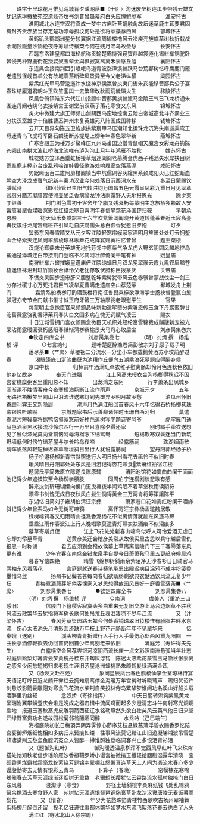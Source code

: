 <!-- { "loadSidebar": true } -->
　　珠帘十里琼花月惟见荒城背夕曛潮落■〈干阝〉沟迷废垒树连瓜步带残云雄文犹记陈琳檄故苑空遗炀帝坟书剑昔曾趋幕府白头应愧鲍参军
　　
　　淮安怀古
　　
　　淮阴城北水连空汉将真成一梦中古庙卧苔蜗触角故坛迷草鹿生茸要君固有封齐贵赤族当存定楚功漂母孤坟何处是欲将苹藻荐西风
　　
　　鄂城怀古
　　
　　黄鹤矶头鹦鹉洲星分轸翼据江流周瑜楼橹风云冷庾亮旌旗草树秋折戟战余潮蚀鐡量沙饷絶夜呼筹赋诗横槊今何在残月啼乌故垒愁
　　
　　长安怀古
　　
　　西躔东洛建皇都四海梯航称贡输楚霸恃强窥寳鼎越裳遵化锡軿车铜驼卧棘侵羌种野鹿衘花叛嬖奴玉辇金舆俱寂寞离离禾黍感丘墟
　　
　　襄阳怀古
　　
　　东连呉会接南荆西引岷峨鸟道青波涨潭溪曾跃马台荒郢树忆呼鹰鹿门龎老遗残径岘首羊公有故城零落断碑风景异至今父老涕纵横
　　
　　梁园怀古
　　
　　紫炁红光甲马营逶迤汴水绕神京侯嬴曾执夷门辔朱亥能移晋鄙兵公子宴春珠结履道君朝斗玉吹笙銮舆一去繁华改秋雨荒畿磷火生
　　
　　秣陵怀古
　　
　　凤凰台倚镇淮东六代江山指顾中晋邸黄旗曾渡马金陵王气已飞龙桥通朱雀连丹阙巷绕乌衣接紫宫王谢堂前双燕子落花寒食又东风
　　
　　锦城怀古
　　
　　炎火中微建大旗王师频出剑闗西乌蛮地控南云险白帝城髙北斗齐霸业三分扶汉室雄才十倍胜曹丕神州未复英雄死八阵图成国祚移
　　
　　钱塘怀古
　　
　　云开天目界勾陈五卫旌旗拱紫宸甲马压潮知北运珠龙沉海失南巡乘鸾王母迷青鸟飞虎将军卧石麟肠断苏堤堤上栁年年春色翠华新
　　
　　燕城怀古
　　
　　广寒宫殿玉为楼万岁鳌峰压九州岛畨国边僧青鼠帽天魔宫女彩龙舟钩陈苍阙山南拱太液红桥海北流唯有泸沟沟上月年年鸿雁不胜秋
　　
　　姑苏怀古
　　
　　城枕姑苏笠泽西埀虹桥接草烟迷阖闾老墓腾金虎西子残池失水犀抉目树荒羣鹿走捧心台废乱鸦啼馆娃香径歌游处响屧廊空落燕泥
　　
　　咸阳怀古
　　
　　势踞崤函百二雄阿房楼阁镇当中坑儒硎谷灰纔黑系颈咸阳火已红蛇断血腥空大泽龙成寳气纪新丰秦功汉业今何处落日沉西渭水东
　　
　　冬至日蒙赐饮膳赋诗
　　
　　律回葭管已生阳气转洪钧万国昌五色云霞呈凤彩九重日月见龙章官厨分膳羔凝腊宫使颁壶酪泛香病骨龙钟沾雨露野人无地报恩光
　　
　　除夕柬丁继善
　　
　　荆门树色雪初干客舍年华腊又残衰朽每蒙明主念旅栖多赖故人安篝痕凝翠香煤暖窓影摇红蜡炬寒自喜明年春信早莺花泽国趂归鞍
　　
　　早朝承恩殿
　　
　　钧天仙乐奏咸韶三十六竿吹紫箫阊阖晓开黄道转蓬莱春近玉宸髙銮舆仗簇纡龙尾宫扇班齐引凤毛自庆腐儒头总白御香犹惹旧罗袍
　　
　　灯夕
　　
　　鬓影东风春雪晴又从元夕客江陵轻寒帘幙家家酒明月笙箫处处灯云拥鳌山金络索天连凤阙翠觚棱琼林歌舞花成阵宴赐黄柑忆昔曾
　　
　　题王粲楼
　　
　　汉燧沦辉鼎未分英雄无地托芳邻中原紫气争龙虎大野玄阴閟凤麟地控乌蛮通楚泽城连白帝接荆门登临不尽闗河壮醉倚阑干笔有神
　　
　　娥皇庙
　　
　　南狩軿车六辔摧娥皇遗庙俨江隈绣蟠日月双龙冕翠嵌云霞九鳯钗眉黯苍梧迷径袜泪封斑竹鎻妆台祗怜父老犹存敬伏腊称臣拨篆灰
　　
　　关帝庙
　　
　　不愤炎灵国步迍忠肝义胆整乾坤紫髯犹带风云色赤骥曾蒙战伐尘一剑三分存社稷寸心万死托君臣气凌华夏曹瞒走遗庙空山荐楚苹
　　
　　鄱城发舟上荆门
　　
　　霜清系船杨栁汀酌酒鼔枻将南征鲁叟乘桴欲浮海学士扬袂曾登瀛白髪弹冠亦竒节金门献书惟寸诚玉府牙籖三万轴摩娑老眼慰平生
　　
　　官果
　　
　　每蒙明主念微臣官果频颁品味新勅遣翆罂分紫署恩传玉食下丹宸蜜脾甘沁蔷薇露骆乳香浮茉莉春头白文园多病在愧无词赋气凌云
　　
　　赐衣
　　
　　十日江城雪拥门宫衣颁赐念微臣天机织处经纶宻雪锦裁成黼黻新宠被光荣沾雨露暖回衰朽感阳春祗惭蒲栁桑榆景犬马丹心敢后尘
　　
　　刘彦昺集巻六
　　
　　●钦定四库全书
　　
　　刘彦昺集巻七
　　
　　（明）刘炳 撰　杨维桢 评
　　
　　○七言絶句
　　
　　题叶楚庭醉渔巻简彭敬宗刘子原子载子明
　　
　　落尽荼■〈艹縻〉草覆裀二分流水一分尘小车都载鹅黄酒苏小坟前醉过春
　　
　　渴眠篷底口涎流曲蘖为池糟作丘便向五湖乘浪死墓题应得醉乡侯
　　
　　京口中秋
　　
　　归棹前年酒满缸牵衣稚子慰离肠却怜月色连秋色依旧他乡忆故乡
　　
　　奉天门进膳
　　
　　江上风髙未授衣金沟杨栁得秋迟不因宫宴糕糜粥客里重阳总不知
　　
　　出龙湾之东阿
　　
　　行李萧条出凤城乡闾渐逺不胜情客舟今夜寒桥泊肠断江流作雨声
　　
　　京城元夕
　　
　　五年无路扫梧楸梦里闗山只泪流谁送寒灯到先垄异乡明月故乡愁
　　
　　泊瓜州怀旧寄顾利宾王又新隐居
　　
　　潮声月色满江船回首春风十六年忆得石桥杨栁巷珠帘银烛听歌眠
　　
　　京城题家书后示善鄯诸侄时玉珊自西河归
　　
　　莫遣春泥污短鞾莫将鹅鸭恼邻家窓前好种芭蕉树写字题诗寄阿爷
　　
　　虎牢雁门通马邑酒泉黑水接流沙怜尔西行一万里且喜除夕得还家
　　
　　别时纎手牵衣送想见了鬟似漆光莫向堂前恼阿母海榴窓下绣鸳鸯
　　
　　短褐欺寒双鬓迷当门新筑野墙低何时傍竹结茅屋与尔长吟乌夜啼
　　
　　经露筋祠
　　
　　珠湖烟雨散晴晖帆落风轻短棹迟春草断垣斜日里行人犹说露筋祠
　　
　　望丹阳郭经杨子桥
　　
　　杨子桥邉杨栁新青帘斜照送行人明日扬州看花去祗怜不似旧时春
　　
　　暖风晴日丹阳郭处处东风是旧游记得杏花寒食紫箫红袖宿江楼
　　
　　题舅氏亭简朱原立陈遂良陈原辅
　　
　　渭阳池馆花如雾曲曲阑干面面池记得少年遮妓饮至今杨栁学腰肢
　　
　　同周伯宁连榻剧谈悲歌有感
　　
　　醉来抜剑斫珊瑚懒向侯门更曳裾夜半闻鸡眠不着草堂秋雨读阴符
　　
　　漂零书剑愧无成日夜秋风白髪生倘得黄金三万两肯将筹策譲陈平
　　
　　东湖忆旧简刘子雍胡伯清汪宗彝
　　
　　萧家巷口花如雾红粉阑干酒斾斜记得少年曾系马如今无树可啼鸦
　　
　　离怀寄汪宗彝杨孟瑄魏居敬
　　
　　绿树啼鸦春又归雨晴山径溅香泥杨花不似离情薄犹趂东风逐马蹄
　　
　　埀埀江雨作春波江上行人晚唱歌莫遣青灯照衣袂酒痕不似泪痕多
　　
　　墓草寄斯贞侄
　　
　　江上飞花处处新春山啼鸟似呼人可怜爱酒无虚日忘却刘伶墓草青
　　
　　送黄彦美还会稽彦美常从故侯买里古思以兵守越后雪仇报恩一时称诵
　　
　　君去应须到会稽故侯墓上草离离信陵门下三千客零落东风更有谁
　　
　　少年宾客东南盛金错龙泉手自提今日萧萧鞍马里五更趋府候晨鸡
　　
　　暮春写懐四絶
　　
　　晴雪飞绵栁树斜雨余紫陌净无沙春衫日日骑官马两袖东风看落花
　　
　　宫筵题就送春诗簮笔承恩出殿迟病目涂鸦不成字粉笺香墨惜乌丝
　　
　　扬州书记鬓苍苍每向春归欲断肠剩欲典衣酤酒饮风流无复少年狂
　　
　　青梅煮酒蕨芽肥倦客懐家入梦思想得故园风景好一庭香雪落荼■〈艹縻〉
　　
　　刘彦昺集巻七
　　
　　●钦定四库全书
　　
　　刘彦昺集巻八
　　
　　（明）刘炳 撰　杨维桢 评
　　
　　○南词
　　
　　虞美人（重游三山感旧）
　　
　　信陵门下簮缨客寂寞头多白重来无复旧交游上马台边烟草不胜秋　风流云散繁华去犹指将军树长歌何处吊荒丘衰泪凄凉不尽与江流
　　
　　又（汴梁怀古）
　　
　　春风芳草梁园路玉辇今何处香销珠翠旧妆楼惟有臙脂井畔水东流　伤心太液池头月清影圎还缺万年枝上野花开肠断年年不见翠华来
　　
　　忆秦娥（送别）
　　
　　溪头栁青青折赠行人手行人手最伤心处西风重九阳闗　一曲长亭酒停鞭欲去仍回首仍回首少年离别老来依旧
　　
　　满庭芳（寿许得夫先生）
　　
　　白露横空金风荐爽银河凉阴西流长庚一点文彩照南洲悬弧当年壮志过庭训鈆椠灯篝青云梦黄槐丹桂东井刼灰浮钩　陈迷太液紫驼蒙雪玉马嘶秋怅黍离之感多少闲愁短褐归来老砚生涯旧茅屋沧洲蟠桃熟朱颜鹤髪绿酒满金瓯
　　
　　又（杨焕文赴召还）
　　
　　象阙星辰凤台春色觚棱仙掌金茎琼林侍宴天语记叮咛日近龙颜开霁红云拥雉扇鸾停金沟暖万年宫树时听晓莺声　赐归优诏许剑悬蛟影箭委雕翎对寒食飞花流水柴荆自笑投林倦鸟繁华梦谁问功名溪山好船头载酒醉里钓丝轻
　　
　　念奴娇（寄徐指挥）
　　
　　中天日丽转洪钩紫鳯黄龙呈瑞附翼攀鳞登庆会谁是晚成之器击楫中流闻鸡而起多少澄清志斗牛南射寒光炯炯埀地　报道玉塞秋髙虎皮雕羽箭西征辽水铭勒燕然头欲白壮矣风云英气他日归来堂开绿野富贵功名遂故园松菊邻翁醸酒同醉
　　
　　水龙吟（己巳端午）
　　
　　海榴庭院初长日梅羽弄阴弄霁惊心莭序艾枝悬緑菖蒲浮碧衣赐香罗忆陪宫宴御炉烟细愧相如多病归来鬂痕如缕　往事风流莫记黯江山旧逰凝睇湘波吊雪楚峰凄黛荆云愁垒鱼腹沉寃众人皆醉一樽谁酹独登临词客兴亡多恨洒青衫泪
　　
　　又（题御沟红叶）
　　
　　御沟暖透温泉栁浑不觉西风早红叶飞来珠帘搭处始知秋老信步瑶阶雁沙香褪韈罗娇小谩宫袖微揎玉纎轻拾胭脂湿露华清晓　宝砚香熏煤麝拭霜毫龙蛇萦绕芳题锦字翠嚬红怨帯真连草天上人间为慿流水春心多少谩殷勤寄去无情有恨彩云青鸟
　　
　　卜算子（春晚）
　　
　　帘幙楝花寒啼鴂催春去芳草天涯绿渐迷烟树无重数　老骥蝢长缨犹忆云霄路流水孤村独掩门白日东风暮
　　
　　浪淘沙（寒食）
　　
　　野径土墙斜桃李桑麻纸钱飞处乱啼鸦祭余携酒去寒食野人家　苑树忆天涯遗恨琵琶铜駞衰草卧龙沙汉寝唐陵无麦饭暮雨梨花
　　
　　又（惜春）
　　
　　年少为花愁珠箔青楼竹西歌吹古扬州翠袖舞低杨栁月醉倒还留　投老忆狂逰往事都休繁华如梦水东流飞絮落花春去也白了人头
　　
　　满江红（寄水北山人徐宗周）
　　

